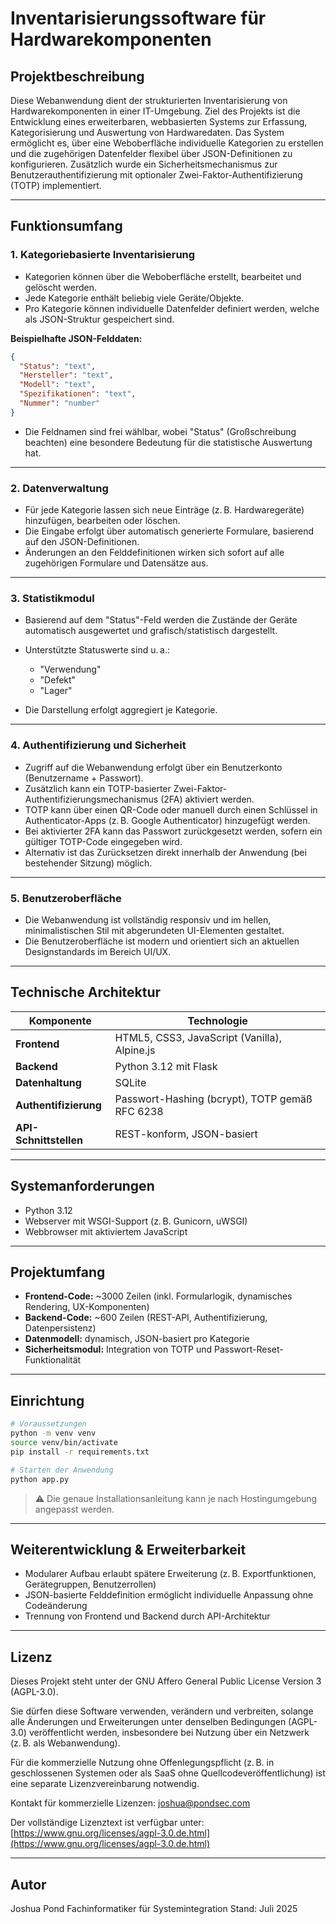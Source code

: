 # Inventarisierungssoftware für Hardwarekomponenten

## Projektbeschreibung

Diese Webanwendung dient der strukturierten Inventarisierung von Hardwarekomponenten in einer IT-Umgebung. Ziel des Projekts ist die Entwicklung eines erweiterbaren, webbasierten Systems zur Erfassung, Kategorisierung und Auswertung von Hardwaredaten. Das System ermöglicht es, über eine Weboberfläche individuelle Kategorien zu erstellen und die zugehörigen Datenfelder flexibel über JSON-Definitionen zu konfigurieren. Zusätzlich wurde ein Sicherheitsmechanismus zur Benutzerauthentifizierung mit optionaler Zwei-Faktor-Authentifizierung (TOTP) implementiert.

---

## Funktionsumfang

### 1. Kategoriebasierte Inventarisierung

* Kategorien können über die Weboberfläche erstellt, bearbeitet und gelöscht werden.
* Jede Kategorie enthält beliebig viele Geräte/Objekte.
* Pro Kategorie können individuelle Datenfelder definiert werden, welche als JSON-Struktur gespeichert sind.

**Beispielhafte JSON-Felddaten:**

```json
{
  "Status": "text",
  "Hersteller": "text",
  "Modell": "text",
  "Spezifikationen": "text",
  "Nummer": "number"
}
```

* Die Feldnamen sind frei wählbar, wobei "Status" (Großschreibung beachten) eine besondere Bedeutung für die statistische Auswertung hat.

---

### 2. Datenverwaltung

* Für jede Kategorie lassen sich neue Einträge (z. B. Hardwaregeräte) hinzufügen, bearbeiten oder löschen.
* Die Eingabe erfolgt über automatisch generierte Formulare, basierend auf den JSON-Definitionen.
* Änderungen an den Felddefinitionen wirken sich sofort auf alle zugehörigen Formulare und Datensätze aus.

---

### 3. Statistikmodul

* Basierend auf dem "Status"-Feld werden die Zustände der Geräte automatisch ausgewertet und grafisch/statistisch dargestellt.
* Unterstützte Statuswerte sind u. a.:

  * "Verwendung"
  * "Defekt"
  * "Lager"
* Die Darstellung erfolgt aggregiert je Kategorie.

---

### 4. Authentifizierung und Sicherheit

* Zugriff auf die Webanwendung erfolgt über ein Benutzerkonto (Benutzername + Passwort).
* Zusätzlich kann ein TOTP-basierter Zwei-Faktor-Authentifizierungsmechanismus (2FA) aktiviert werden.
* TOTP kann über einen QR-Code oder manuell durch einen Schlüssel in Authenticator-Apps (z. B. Google Authenticator) hinzugefügt werden.
* Bei aktivierter 2FA kann das Passwort zurückgesetzt werden, sofern ein gültiger TOTP-Code eingegeben wird.
* Alternativ ist das Zurücksetzen direkt innerhalb der Anwendung (bei bestehender Sitzung) möglich.

---

### 5. Benutzeroberfläche

* Die Webanwendung ist vollständig responsiv und im hellen, minimalistischen Stil mit abgerundeten UI-Elementen gestaltet.
* Die Benutzeroberfläche ist modern und orientiert sich an aktuellen Designstandards im Bereich UI/UX.

---

## Technische Architektur

| Komponente             | Technologie                                    |
| ---------------------- | ---------------------------------------------- |
| **Frontend**           | HTML5, CSS3, JavaScript (Vanilla), Alpine.js   |
| **Backend**            | Python 3.12 mit Flask                          |
| **Datenhaltung**       | SQLite                                         |
| **Authentifizierung**  | Passwort-Hashing (bcrypt), TOTP gemäß RFC 6238 |
| **API-Schnittstellen** | REST-konform, JSON-basiert                     |

---

## Systemanforderungen

* Python 3.12
* Webserver mit WSGI-Support (z. B. Gunicorn, uWSGI)
* Webbrowser mit aktiviertem JavaScript

---

## Projektumfang

* **Frontend-Code:** \~3000 Zeilen (inkl. Formularlogik, dynamisches Rendering, UX-Komponenten)
* **Backend-Code:** \~600 Zeilen (REST-API, Authentifizierung, Datenpersistenz)
* **Datenmodell:** dynamisch, JSON-basiert pro Kategorie
* **Sicherheitsmodul:** Integration von TOTP und Passwort-Reset-Funktionalität

---

## Einrichtung

```bash
# Voraussetzungen
python -m venv venv
source venv/bin/activate
pip install -r requirements.txt

# Starten der Anwendung
python app.py
```

> ⚠️ Die genaue Installationsanleitung kann je nach Hostingumgebung angepasst werden.

---

## Weiterentwicklung & Erweiterbarkeit

* Modularer Aufbau erlaubt spätere Erweiterung (z. B. Exportfunktionen, Gerätegruppen, Benutzerrollen)
* JSON-basierte Felddefinition ermöglicht individuelle Anpassung ohne Codeänderung
* Trennung von Frontend und Backend durch API-Architektur

---

## Lizenz

Dieses Projekt steht unter der GNU Affero General Public License Version 3 (AGPL-3.0).

Sie dürfen diese Software verwenden, verändern und verbreiten, solange alle Änderungen und Erweiterungen unter denselben Bedingungen (AGPL-3.0) veröffentlicht werden, insbesondere bei Nutzung über ein Netzwerk (z. B. als Webanwendung).

Für die kommerzielle Nutzung ohne Offenlegungspflicht (z. B. in geschlossenen Systemen oder als SaaS ohne Quellcodeveröffentlichung) ist eine separate Lizenzvereinbarung notwendig.

Kontakt für kommerzielle Lizenzen: [joshua@pondsec.com](mailto:joshua@pondsec.com)

Der vollständige Lizenztext ist verfügbar unter: [https://www.gnu.org/licenses/agpl-3.0.de.html](https://www.gnu.org/licenses/agpl-3.0.de.html)

---

## Autor

Joshua Pond
Fachinformatiker für Systemintegration
Stand: Juli 2025
